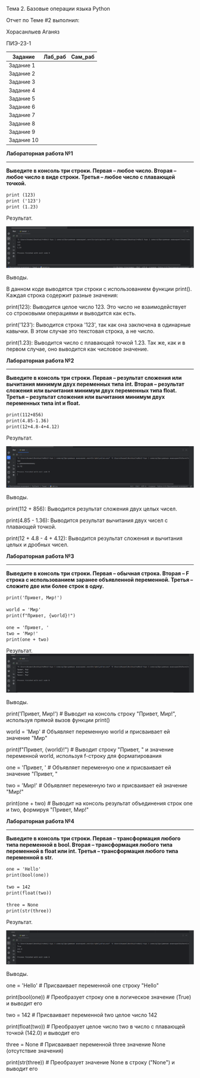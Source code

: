 Тема 2. Базовые операции языка Python

Отчет по Теме #2 выполнил:

Хорасанлыев Аганяз 

ПИЭ-23-1

| Задание | Лаб_раб | Сам_раб |
|---|---|---|
| Задание 1 |  |  |
| Задание 2 |  |  |
| Задание 3 |  |  |
| Задание 4 |  |  |
| Задание 5 |  |  |
| Задание 6 |  |  |
| Задание 7 |  |  |
| Задание 8 |  |  |
| Задание 9 |  |  |
| Задание 10 |  |  |


**Лабораторная работа №1**
___

**Выведите в консоль три строки. Первая – любое число. Вторая – любое число в виде строки. Третья – любое число с плавающей точкой.**
```
print (123)
print ('123')
print (1.23)
```
Результат.

![lab1](https://github.com/Aganyaz62/Python/blob/main/skriny/lab1.png)

Выводы.

В данном коде выводятся три строки с использованием функции print(). Каждая строка содержит разные значения:

print(123): Выводится целое число 123. Это число не взаимодействует со строковыми операциями и выводится как есть.

print('123'): Выводится строка '123', так как она заключена в одинарные кавычки. В этом случае это текстовая строка, а не число.

print(1.23): Выводится число с плавающей точкой 1.23. Так же, как и в первом случае, оно выводится как числовое значение.

**Лабораторная работа №2**
___

**Выведите в консоль три строки. Первая – результат сложения или вычитания минимум двух
переменных типа int. Вторая – результат сложения или вычитания минимум двух
переменных типа float. Третья – результат сложения или вычитания минимум двух
переменных типа int и float.**

```
print(112+856)
print(4.85-1.36)
print(12+4.8-4+4.12)
```
Результат.

![lab2](https://github.com/Aganyaz62/Python/blob/main/skriny/lab2.png)

Выводы.

print(112 + 856): Выводится результат сложения двух целых чисел.

print(4.85 - 1.36): Выводится результат вычитания двух чисел с плавающей точкой.

print(12 + 4.8 - 4 + 4.12): Выводится результат сложения и вычитания целых и дробных чисел.


**Лабораторная работа №3**
___

**Выведите в консоль три строки. Первая – обычная строка. Вторая – F строка с
использованием заранее объявленной переменной. Третья – сложите две или более строк в
одну.**

```
print('Привет, Мир!')

world = 'Мир'
print(f"Привет, {world}!")

one = 'Привет, '
two = 'Мир!'
print(one + two)
```

Результат.
![lab3](https://github.com/Aganyaz62/Python/blob/main/skriny/lab3.png)

Выводы.

print('Привет, Мир!')  # Выводит на консоль строку "Привет, Мир!", используя прямой вызов функции print()

world = 'Мир'  # Объявляет переменную world и присваивает ей значение "Мир"

print(f"Привет, {world}!")  # Выводит строку "Привет, " и значение переменной world, используя f-строку для форматирования

one = 'Привет, '  # Объявляет переменную one и присваивает ей значение "Привет, "

two = 'Мир!'  # Объявляет переменную two и присваивает ей значение "Мир!"

print(one + two)  # Выводит на консоль результат объединения строк one и two, формируя "Привет, Мир!"

**Лабораторная работа №4**
___

**Выведите в консоль три строки. Первая – трансформация любого типа переменной в bool.
Вторая – трансформация любого типа переменной в float или int. Третья – трансформация
любого типа переменной в str.**

```
one = 'Hello'
print(bool(one))

two = 142
print(float(two))

three = None
print(str(three))

```
Результат.

![lab4](https://github.com/Aganyaz62/Python/blob/main/skriny/lab4.png)

Выводы.

one = 'Hello'  # Присваивает переменной one строку "Hello"

print(bool(one))  # Преобразует строку one в логическое значение (True) и выводит его


two = 142  # Присваивает переменной two целое число 142

print(float(two))  # Преобразует целое число two в число с плавающей точкой (142.0) и выводит его


three = None  # Присваивает переменной three значение None (отсутствие значения)

print(str(three))  # Преобразует значение None в строку ("None") и выводит его







